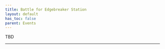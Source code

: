 ```yaml
---
title: Battle for Edgebreaker Station
layout: default
has_toc: false
parent: Events
---
```


TBD

----
